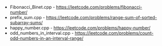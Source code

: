 - Fibonacci_Binet.cpp - https://leetcode.com/problems/fibonacci-number/
- prefix_sum.cpp - https://leetcode.com/problems/range-sum-of-sorted-subarray-sums/
- happy_number.cpp - https://leetcode.com/problems/happy-number/
- odd_numbers_in_interval.cpp - https://leetcode.com/problems/count-odd-numbers-in-an-interval-range/
          
